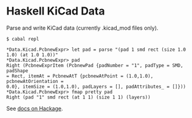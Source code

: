 # Haskell KiCad Data

Parse and write KiCad data (currently .kicad_mod files only).

    $ cabal repl

    *Data.Kicad.PcbnewExpr> let pad = parse "(pad 1 smd rect (size 1.0 1.0) (at 1.0 1.0))"
    *Data.Kicad.PcbnewExpr> pad
    Right (PcbnewExprItem (PcbnewPad {padNumber = "1", padType = SMD, padShape
    = Rect, itemAt = PcbnewAtT {pcbnewAtPoint = (1.0,1.0), pcbnewAtOrientation =
    0.0}, itemSize = (1.0,1.0), padLayers = [], padAttributes_ = []}))
    *Data.Kicad.PcbnewExpr> fmap pretty pad
    Right (pad "1" smd rect (at 1 1) (size 1 1) (layers))


See [docs on Hackage](https://hackage.haskell.org/package/kicad-data).
